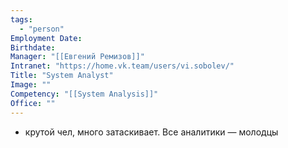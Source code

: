 ```yaml
---
tags:
  - "person"
Employment Date:
Birthdate:
Manager: "[[Евгений Ремизов]]"
Intranet: "https://home.vk.team/users/vi.sobolev/"
Title: "System Analyst"
Image: ""
Competency: "[[System Analysis]]"
Office: ""
---
```

- крутой чел, много затаскивает. Все аналитики — молодцы